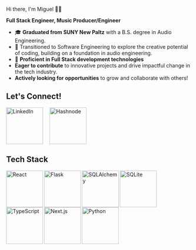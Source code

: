 Hi there, I'm Miguel 👋🏾

**Full Stack Engineer, Music Producer/Engineer**

- 🎓 **Graduated from SUNY New Paltz** with a B.S. degree in Audio Engineering.
- 🚀 Transitioned to Software Engineering to explore the creative potential of coding, building on a foundation in audio engineering.
- 🌟 **Proficient in Full Stack development technologies** 
- **Eager to contribute** to innovative projects and drive impactful change in the tech industry.
- **Actively looking for opportunities** to grow and collaborate with others!

## Let's Connect!

<!-- LinkedIn -->
<a href="https://www.linkedin.com/in/miguelv-dev/" style="margin-right: 15px;" >
  <img align="left" src="https://img.shields.io/badge/-LinkedIn-0077B5?style=flat-square&logo=linkedin&logoColor=white" alt="LinkedIn" width="100"/>
</a>

<!-- Hashnode -->
<a href="https://miguel4prez.hashnode.dev/" style="margin-right: 15px;">
  <img src="https://img.shields.io/badge/Hashnode-%231F2D3D?style=flat-square&logo=hashnode&logoColor=white" alt="Hashnode" width="100"/>
</a>

## Tech Stack

<!-- React -->
<a href="https://reactjs.org/" style="margin-right: 15px;">
  <img align="left" src="https://img.shields.io/badge/-React-61DAFB?style=flat-square&logo=react&logoColor=white" alt="React" width="100"/>
</a>

<!-- Flask -->
<a href="https://flask.palletsprojects.com/" style="margin-right: 15px;">
  <img align="left" src="https://img.shields.io/badge/-Flask-000000?style=flat-square&logo=flask&logoColor=white" alt="Flask" width="100"/>
</a>

<!-- SQLAlchemy -->
<a href="https://www.sqlalchemy.org/" style="margin-right: 15px;">
  <img align="left" src="https://img.shields.io/badge/-SQLAlchemy-336791?style=flat-square&logo=sqlalchemy&logoColor=white" alt="SQLAlchemy" width="100"/>
</a>

<!-- SQLite -->
<a href="https://www.sqlite.org/" style="margin-right: 15px;">
  <img align="left" src="https://img.shields.io/badge/-SQLite-003B57?style=flat-square&logo=sqlite&logoColor=white" alt="SQLite" width="100"/>
</a>

<!-- TypeScript -->
<a href="https://www.typescriptlang.org/" style="margin-right: 15px;">
  <img align="left" src="https://img.shields.io/badge/-TypeScript-007ACC?style=flat-square&logo=typescript&logoColor=white" alt="TypeScript" width="100"/>
</a>

<!-- Next.js -->
<a href="https://nextjs.org/" style="margin-right: 15px;">
  <img align="left" src="https://img.shields.io/badge/-Next.js-000000?style=flat-square&logo=nextdotjs&logoColor=white" alt="Next.js" width="100"/>
</a>

<!-- Python -->
<a href="https://www.python.org/" style="margin-right: 15px;">
  <img align="left" src="https://img.shields.io/badge/-Python-3776AB?style=flat-square&logo=python&logoColor=white" alt="Python" width="100"/>
</a>
